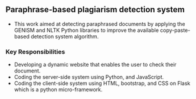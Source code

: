 ## Paraphrase-based plagiarism detection system
* This work aimed at detecting paraphrased documents by applying the GENISM and NLTK Python libraries to improve the available copy-paste-based  detection system algorithm. 
### Key Responsibilities 
* Developing a dynamic website that enables the user to check their document.
* Coding the server-side system using Python, and JavaScript.
* Coding the client-side system using HTML, bootstrap, and CSS on Flask which is a python 
micro-framework. 
